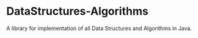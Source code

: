 # DataStructures-Algorithms
A library for implementation of all Data Structures and Algorithms in Java.
